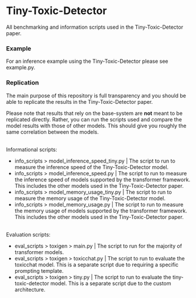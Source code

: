 # Tiny-Toxic-Detector
All benchmarking and information scripts used in the Tiny-Toxic-Detector paper.


### Example
For an inference example using the Tiny-Toxic-Detector please see example.py.


### Replication
The main purpose of this repository is full transparency and you should be able to replicate the results in the Tiny-Toxic-Detector paper. 

Please note that results that rely on the base-system are **not** meant to be replicated directly. Rather, you can run the scripts used and compare the model results with those of other models. This should give you roughly the same correlation between the models.

<br>
Informational scripts:

- info_scripts > model_inference_speed_tiny.py | The script to run to measure the inference speed of the Tiny-Toxic-Detector model.
- info_scripts > model_inference_speed.py | The script to run to measure the inference speed of models supported by the transformer framework. This includes the other models used in the Tiny-Toxic-Detector paper.
- info_scripts > model_memory_usage_tiny.py | The script to run to measure the memory usage of the Tiny-Toxic-Detector model.
- info_scripts > model_memory_usage.py | The script to run to measure the memory usage of models supported by the transformer framework. This includes the other models used in the Tiny-Toxic-Detector paper.
<br><br>

Evaluation scripts:
- eval_scripts > toxigen > main.py | The script to run for the majority of transformer models.
- eval_scripts > toxigen > toxicchat.py | The script to run to evaluate the toxicchat model. This is a separate script due to requiring a specific prompting template.
- eval_scripts > toxigen > tiny.py | The script to run to evaluate the tiny-toxic-detector model. This is a separate script due to the custom architecture.